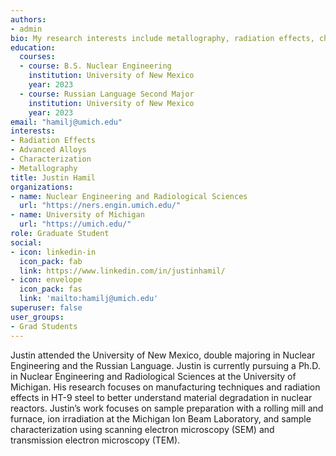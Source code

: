 ```yaml
---
authors:
- admin
bio: My research interests include metallography, radiation effects, characterization, and alloy manufacturing techniques.
education:
  courses:
  - course: B.S. Nuclear Engineering
    institution: University of New Mexico
    year: 2023
  - course: Russian Language Second Major
    institution: University of New Mexico
    year: 2023
email: "hamilj@umich.edu"
interests:
- Radiation Effects
- Advanced Alloys
- Characterization
- Metallography
title: Justin Hamil
organizations:
- name: Nuclear Engineering and Radiological Sciences
  url: "https://ners.engin.umich.edu/"
- name: University of Michigan
  url: "https://umich.edu/"
role: Graduate Student
social:
- icon: linkedin-in
  icon_pack: fab
  link: https://www.linkedin.com/in/justinhamil/
- icon: envelope
  icon_pack: fas
  link: 'mailto:hamilj@umich.edu'
superuser: false
user_groups:
- Grad Students
---
```


Justin attended the University of New Mexico, double majoring in Nuclear Engineering and the Russian Language. Justin is currently pursuing a Ph.D. in Nuclear Engineering and Radiological Sciences at the University of Michigan. His research focuses on manufacturing techniques and radiation effects in HT-9 steel to better understand material degradation in nuclear reactors. Justin’s work focuses on sample preparation with a rolling mill and furnace, ion irradiation at the Michigan Ion Beam Laboratory, and sample characterization using scanning electron microscopy (SEM) and transmission electron microscopy (TEM).
